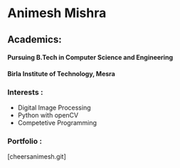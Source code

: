 # Animesh Mishra

## Academics: 
#### Pursuing B.Tech in Computer Science and Engineering
#### Birla Institute of Technology, Mesra

### Interests : 
- Digital Image Processing 
- Python with openCV
- Competetive Programming 

### Portfolio :
[cheersanimesh.git]